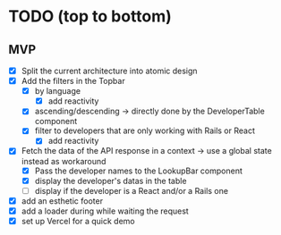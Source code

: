 # TODO (top to bottom)

## MVP
- [x] Split the current architecture into atomic design
- [x] Add the filters in the Topbar
    - [x] by language
        - [x] add reactivity
    - [x] ascending/descending → directly done by the DeveloperTable component
    - [x] filter to developers that are only working with Rails or React
        - [x] add reactivity
- [x] Fetch the data of the API response in a context → use a global state instead as workaround
    - [x] Pass the developer names to the LookupBar component
    - [x] display the developer's datas in the table
    - [ ] display if the developer is a React and/or a Rails one
- [x] add an esthetic footer
- [x] add a loader during while waiting the request
- [x] set up Vercel for a quick demo
